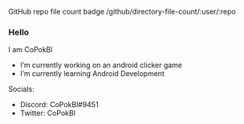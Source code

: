 GitHub repo file count badge	/github/directory-file-count/:user/:repo

### Hello
I am CoPokBl

- I’m currently working on an android clicker game
- I’m currently learning Android Development

Socials:
- Discord: CoPokBl#9451
- Twitter: CoPokBl
